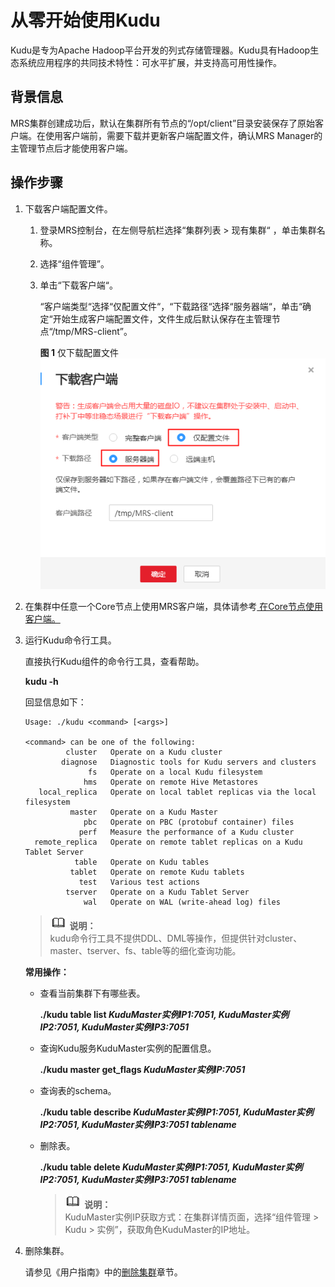 # 从零开始使用Kudu<a name="ZH-CN_TOPIC_0194144430"></a>

Kudu是专为Apache Hadoop平台开发的列式存储管理器。Kudu具有Hadoop生态系统应用程序的共同技术特性：可水平扩展，并支持高可用性操作。

## 背景信息<a name="section19493164011271"></a>

MRS集群创建成功后，默认在集群所有节点的“/opt/client”目录安装保存了原始客户端。在使用客户端前，需要下载并更新客户端配置文件，确认MRS Manager的主管理节点后才能使用客户端。

## 操作步骤<a name="section10873172642318"></a>

1.  下载客户端配置文件。
    1.  登录MRS控制台，在左侧导航栏选择“集群列表  \>  现有集群“  ，单击集群名称。
    2.  选择“组件管理”。
    3.  单击“下载客户端“。

        “客户端类型“选择“仅配置文件“，“下载路径“选择“服务器端“，单击“确定“开始生成客户端配置文件，文件生成后默认保存在主管理节点“/tmp/MRS-client”。

        **图 1**  仅下载配置文件<a name="fig944109133910"></a>  
        ![](figures/仅下载配置文件.png "仅下载配置文件")

2.  在集群中任意一个Core节点上使用MRS客户端，具体请参考[ 在Core节点使用客户端。](集群内节点使用MRS客户端.md#li5670555716594)
3.  运行Kudu命令行工具。

    直接执行Kudu组件的命令行工具，查看帮助。

    **kudu -h**

    回显信息如下：

    ```
    Usage: ./kudu <command> [<args>]
     
    <command> can be one of the following:
             cluster   Operate on a Kudu cluster
            diagnose   Diagnostic tools for Kudu servers and clusters
                  fs   Operate on a local Kudu filesystem
                 hms   Operate on remote Hive Metastores
       local_replica   Operate on local tablet replicas via the local filesystem
              master   Operate on a Kudu Master
                 pbc   Operate on PBC (protobuf container) files
                perf   Measure the performance of a Kudu cluster
      remote_replica   Operate on remote tablet replicas on a Kudu Tablet Server
               table   Operate on Kudu tables
              tablet   Operate on remote Kudu tablets
                test   Various test actions
             tserver   Operate on a Kudu Tablet Server
                 wal   Operate on WAL (write-ahead log) files
    ```

    >![](public_sys-resources/icon-note.gif) **说明：**   
    >kudu命令行工具不提供DDL、DML等操作，但提供针对cluster、master、tserver、fs、table等的细化查询功能。  

    **常用操作：**

    -   查看当前集群下有哪些表。

        **./kudu table list  _KuduMaster实例IP1:7051, KuduMaster实例IP2:7051, KuduMaster实例IP3:7051_**

    -   查询Kudu服务KuduMaster实例的配置信息。

        **./kudu master get\_flags  _KuduMaster实例IP:7051_**

    -   查询表的schema。

        **./kudu table describe  _KuduMaster实例IP1:7051, KuduMaster实例IP2:7051, KuduMaster实例IP3:7051_ _tablename_**

    -   删除表。

        **./kudu table delete  _KuduMaster实例IP1:7051, KuduMaster实例IP2:7051, KuduMaster实例IP3:7051_ _tablename_**

        >![](public_sys-resources/icon-note.gif) **说明：**   
        >KuduMaster实例IP获取方式：在集群详情页面，选择“组件管理 \> Kudu \> 实例”，获取角色KuduMaster的IP地址。  


4.  删除集群。

    请参见《用户指南》中的[删除集群](删除集群.md)章节。


